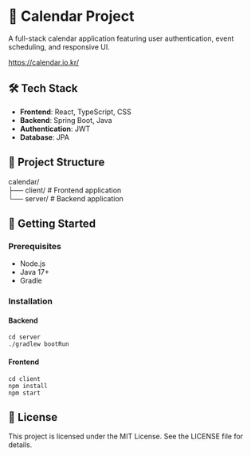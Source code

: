 # 📅 Calendar Project

A full-stack calendar application featuring user authentication, event scheduling, and responsive UI.

https://calendar.io.kr/

## 🛠️ Tech Stack

- **Frontend**: React, TypeScript, CSS
- **Backend**: Spring Boot, Java
- **Authentication**: JWT
- **Database**: JPA

## 📁 Project Structure

calendar/ 
<br>├── client/ # Frontend application
<br>└── server/ # Backend application

## 🚀 Getting Started

### Prerequisites

- Node.js
- Java 17+
- Gradle

### Installation

#### Backend

```
cd server
./gradlew bootRun
```

#### Frontend

```
cd client
npm install
npm start
```

## 📄 License

This project is licensed under the MIT License. See the LICENSE file for details.
